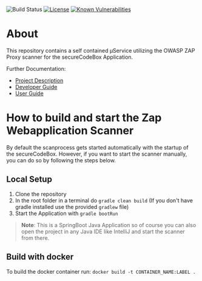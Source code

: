 ![Build Status](https://travis-ci.com/secureCodeBox/scanner-webapplication-zap.svg?token=2Rsf2E9Bq3FduSxRf6tz&branch=develop)
[![License](https://img.shields.io/badge/License-Apache%202.0-blue.svg)](https://opensource.org/licenses/Apache-2.0)
[![Known Vulnerabilities](https://snyk.io/test/github/secureCodeBox/scanner-webapplication-zap/badge.svg)](https://snyk.io/test/github/secureCodeBox/scanner-webapplication-zap)
# About
This repository contains a self contained µService utilizing the OWASP ZAP Proxy scanner for the secureCodeBox Application.

Further Documentation:
* [Project Description][scb-project]
* [Developer Guide][scb-developer-guide]
* [User Guide][scb-user-guide]

# How to build and start the Zap Webapplication Scanner

By default the scanprocess gets started automatically with the startup of the secureCodeBox. However, if you want to start the scanner manually, you can do so by following the steps below.

## Local Setup

1. Clone the repository
2. In the root folder in a terminal do `gradle clean build` (If you don't have gradle installed use the provided `gradlew` file)
3. Start the Application with `gradle bootRun`

>**Note**: This is a SpringBoot Java Application so of course you can also open the project in any Java IDE like IntelliJ and start the scanner from there.

## Build with docker

To build the docker container run: `docker build -t CONTAINER_NAME:LABEL .`


[scb-project]:              https://github.com/secureCodeBox/secureCodeBox
[scb-developer-guide]:      https://github.com/secureCodeBox/secureCodeBox/blob/develop/docs/developer-guide/README.md
[scb-developer-guidelines]: https://github.com/secureCodeBox/secureCodeBox/blob/develop/docs/developer-guide/README.md#guidelines
[scb-user-guide]:           https://github.com/secureCodeBox/secureCodeBox/tree/develop/docs/user-guide
